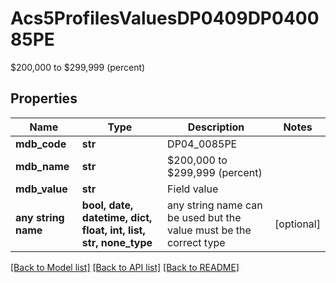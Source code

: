 # Acs5ProfilesValuesDP0409DP040085PE

$200,000 to $299,999 (percent)

## Properties
Name | Type | Description | Notes
------------ | ------------- | ------------- | -------------
**mdb_code** | **str** | DP04_0085PE | 
**mdb_name** | **str** | $200,000 to $299,999 (percent) | 
**mdb_value** | **str** | Field value | 
**any string name** | **bool, date, datetime, dict, float, int, list, str, none_type** | any string name can be used but the value must be the correct type | [optional]

[[Back to Model list]](../README.md#documentation-for-models) [[Back to API list]](../README.md#documentation-for-api-endpoints) [[Back to README]](../README.md)


